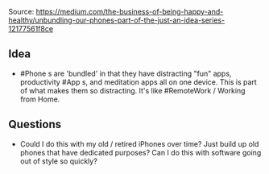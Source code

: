 Source: https://medium.com/the-business-of-being-happy-and-healthy/unbundling-our-phones-part-of-the-just-an-idea-series-12177561f8ce

## Idea
- #Phone s are 'bundled' in that they have distracting "fun" apps, productivity #App s, and meditation apps all on one device. This is part of what makes them so distracting. It's like #RemoteWork / Working from Home.

## Questions
- Could I do this with my old / retired iPhones over time? Just build up old phones that have dedicated purposes? Can I do this with software going out of style so quickly?